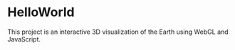 # HelloWorld
This project is an interactive 3D visualization of the Earth using WebGL and JavaScript.
